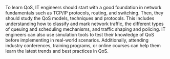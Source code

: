 To learn QoS, IT engineers should start with a good foundation in network fundamentals such as TCP/IP protocols, routing, and switching. Then, they should study the QoS models, techniques and protocols. This includes understanding how to classify and mark network traffic, the different types of queuing and scheduling mechanisms, and traffic shaping and policing. IT engineers can also use simulation tools to test their knowledge of QoS before implementing in real-world scenarios. Additionally, attending industry conferences, training programs, or online courses can help them learn the latest trends and best practices in QoS.
